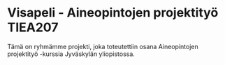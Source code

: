 # Visapeli - Aineopintojen projektityö TIEA207

Tämä on ryhmämme projekti, joka toteutettiin osana Aineopintojen projektityö -kurssia Jyväskylän yliopistossa.
